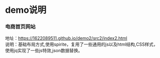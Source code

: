 # demo说明  
### 电商首页网站         

地址：https://1622089511.github.io/demo2/src2/index2.html    
说明：基础布局方式,使用spirite，复用了一些通用的js以及html结构,CSS样式，使用jq实现了一些js特效,json数据替换。 
